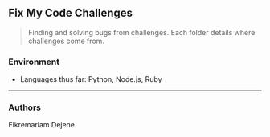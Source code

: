 ## Fix My Code Challenges
> Finding and solving bugs from challenges. Each folder details where challenges come from.

### Environment
* Languages thus far: Python, Node.js, Ruby
---
### Authors
Fikremariam Dejene
